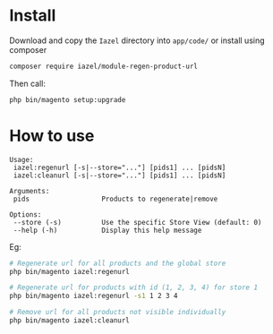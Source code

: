 # Install
Download and copy the `Iazel` directory into `app/code/` or install using composer

```sh
composer require iazel/module-regen-product-url 
```

Then call:
```sh
php bin/magento setup:upgrade
```

# How to use
```
Usage:
 iazel:regenurl [-s|--store="..."] [pids1] ... [pidsN]
 iazel:cleanurl [-s|--store="..."] [pids1] ... [pidsN]

Arguments:
 pids                  Products to regenerate|remove

Options:
 --store (-s)          Use the specific Store View (default: 0)
 --help (-h)           Display this help message
```

Eg:
```sh
# Regenerate url for all products and the global store
php bin/magento iazel:regenurl

# Regenerate url for products with id (1, 2, 3, 4) for store 1
php bin/magento iazel:regenurl -s1 1 2 3 4

# Remove url for all products not visible individually
php bin/magento iazel:cleanurl  
```

